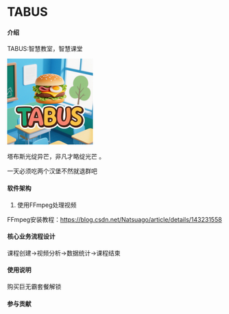 # TABUS

#### 介绍
TABUS:智慧教室，智慧课堂

![TABUSLogo.png](TABUSLogo.png)

塔布斯光绽异芒，非凡才略绽光芒 。

一天必须吃两个汉堡不然就退群吧
#### 软件架构

1. 使用FFmpeg处理视频

FFmpeg安装教程：https://blog.csdn.net/Natsuago/article/details/143231558

#### 核心业务流程设计

课程创建→视频分析→数据统计→课程结束



#### 使用说明

购买巨无霸套餐解锁

#### 参与贡献



